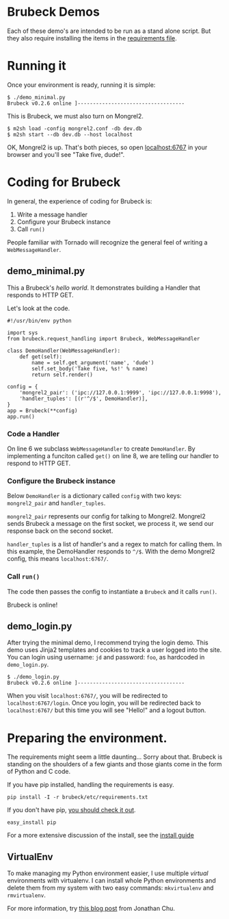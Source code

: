 # Brubeck Demos

Each of these demo's are intended to be run as a stand alone script. But they also require installing the items in the [requirements file](../requirements.txt).


# Running it

Once your environment is ready, running it is simple:

    $ ./demo_minimal.py
    Brubeck v0.2.6 online ]-----------------------------------

This is Brubeck, we must also turn on Mongrel2.

    $ m2sh load -config mongrel2.conf -db dev.db
    $ m2sh start --db dev.db --host localhost

OK, Mongrel2 is up. That's both pieces, so open [localhost:6767](http://localhost:6767/) in your browser and you'll see "Take five, dude!". 

# Coding for Brubeck

In general, the experience of coding for Brubeck is:

1. Write a message handler
2. Configure your Brubeck instance
3. Call `run()`

People familiar with Tornado will recognize the general feel of writing a `WebMessageHandler`.


## demo_minimal.py

This a Brubeck's *hello world*. It demonstrates building a Handler that responds to HTTP GET. 

Let's look at the code.

    #!/usr/bin/env python
    
    import sys
    from brubeck.request_handling import Brubeck, WebMessageHandler
    
    class DemoHandler(WebMessageHandler):
        def get(self):
            name = self.get_argument('name', 'dude')
            self.set_body('Take five, %s!' % name)
            return self.render()
    
    config = {
        'mongrel2_pair': ('ipc://127.0.0.1:9999', 'ipc://127.0.0.1:9998'),
        'handler_tuples': [(r'^/$', DemoHandler)],
    }
    app = Brubeck(**config)
    app.run()


### Code a Handler

On line 6 we subclass `WebMessageHandler` to create `DemoHandler`. By implementing a funciton called `get()` on line 8, we are telling our handler to respond to HTTP GET.


### Configure the Brubeck instance

Below `DemoHandler` is a dictionary called `config` with two keys: `mongrel2_pair` and `handler_tuples`.

`mongrel2_pair` represents our config for talking to Mongrel2. Mongrel2 sends Brubeck a message on the first socket, we process it, we send our response back on the second socket.

`handler_tuples` is a list of handler's and a regex to match for calling them. In this example, the DemoHandler responds to `^/$`. With the demo Mongrel2 config, this means `localhost:6767/`. 


### Call `run()`

The code then passes the config to instantiate a `Brubeck` and it calls `run()`. 

Brubeck is online!


## demo_login.py

After trying the minimal demo, I recommend trying the login demo. This demo uses Jinja2 templates and cookies to track a user logged into the site. You can login using username: `jd` and password: `foo`, as hardcoded in `demo_login.py`.

    $ ./demo_login.py
    Brubeck v0.2.6 online ]-----------------------------------

When you visit `localhost:6767/`, you will be redirected to `localhost:6767/login`. Once you login, you will be redirected back to `localhost:6767/` but this time you will see "Hello!" and a logout button.


# Preparing the environment.

The requirements might seem a little daunting... Sorry about that. Brubeck is standing on the shoulders of a few giants and those giants come in the form of Python and C code.

If you have pip installed, handling the requirements is easy. 

    pip install -I -r brubeck/etc/requirements.txt

If you don't have pip, [you should check it out](http://pypi.python.org/pypi/pip).

    easy_install pip

For a more extensive discussion of the install, see the [install guide](https://github.com/j2labs/brubeck/blob/master/docs/INSTALLING.md)


## VirtualEnv

To make managing my Python environment easier, I use multiple *virtual* environments with virtualenv. I can install whole Python environments and delete them from my system with two easy commands: `mkvirtualenv` and `rmvirtualenv`. 

For more information, try [this blog post](http://jontourage.com/2011/02/09/virtualenv-pip-basics/) from Jonathan Chu.

